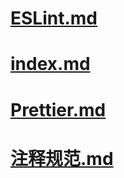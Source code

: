 # [ESLint.md](%{basename}/ESLint.md)

# [index.md](%{basename}/index.md)

# [Prettier.md](%{basename}/Prettier.md)

# [注释规范.md](%{basename}/注释规范.md)

